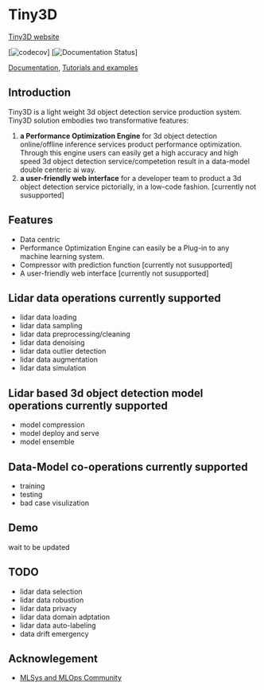 # Tiny3D
[Tiny3D website](https://github.com/TinyDataML/Tiny3D)

[![codecov](https://github.com/TinyDataML/Tiny3D)]
[![Documentation Status](https://github.com/TinyDataML/Tiny3D)]

[Documentation](https://github.com/TinyDataML/Tiny3D), [Tutorials and examples](https://github.com/TinyDataML/Tiny3D)

## Introduction 
Tiny3D is a light weight 3d object detection service production system.
Tiny3D solution embodies two transformative features: 
1. **a Performance Optimization Engine** for 3d object detection online/offline inference services product performance optimization. Through this engine users can easily get a high accuracy and high speed 3d object detection service/competetion result in a data-model double centeric ai way.
2. **a user-friendly web interface** for a developer team to product a 3d object detection service pictorially, in a low-code fashion. [currently not susupported]

## Features
- Data centric
- Performance Optimization Engine can easily be a Plug-in to any machine learning system.
- Compressor with prediction function  [currently not susupported]
- A user-friendly web interface [currently not susupported]


## Lidar data operations currently supported
- lidar data loading
- lidar data sampling
- lidar data preprocessing/cleaning
- lidar data denoising
- lidar data outlier detection
- lidar data augmentation
- lidar data simulation

## Lidar based 3d object detection model operations currently supported
- model compression
- model deploy and serve
- model ensemble

## Data-Model co-operations currently supported
- training
- testing
- bad case visulization

## Demo
wait to be updated

## TODO
- lidar data selection
- lidar data robustion
- lidar data privacy
- lidar data domain adptation
- lidar data auto-labeling
- data drift emergency

## Acknowlegement
- [MLSys and MLOps Community](https://github.com/MLSysOps)
